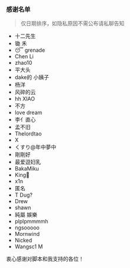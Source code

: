 ### 感谢名单

> 仅日期排序，如隐私原因不需公布请私聊告知

- 十二先生
- 锄 禾
- 😴 grenade
- Chen Li
- zhao10
- 平大头
- dake的 小姨子
- 杨洋
- 风碎的云
- hh XIAO
- 不方
- love dream
- 李亻直心
- 孟不旧
- Thelordtao
- X
- くすり@年中夢中
- 剛剛好
- 最爱逗妇乳
- BakaMiku
- King👑
- x1n
- 匿名
- T Dug?
- Drew
- shawn
- 純屬 娛樂
- plplpmmmmh
- ngsooooo
- Mornwind
- Nicked
- Wangsc1 M

衷心感谢对脚本和我支持的各位！
